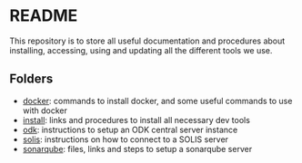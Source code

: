 # README

This repository is to store all useful documentation and procedures about installing, accessing, using and updating all the different tools we use.

## Folders

- [docker](docker): commands to install docker, and some useful commands to use with docker
- [install](install): links and procedures to install all necessary dev tools
- [odk](odk): instructions to setup an ODK central server instance
- [solis](solis): instructions on how to connect to a SOLIS server
- [sonarqube](sonarqube): files, links and steps to setup a sonarqube server
